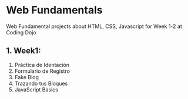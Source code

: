 Web Fundamentals
================

Web Fundamental projects about HTML, CSS, Javascript for Week 1-2 at Coding Dojo 

## 1. Week1:

1. Práctica de Identación
2. Formulario de Registro
3. Fake Blog
4. Trazando tus Bloques
5. JavaScript Basics
